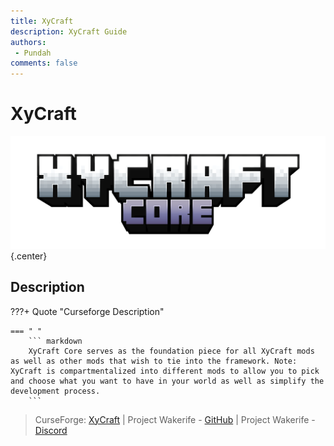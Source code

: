 ```yaml
---
title: XyCraft
description: XyCraft Guide
authors: 
 - Pundah
comments: false
---
```

# XyCraft
![](img/XyCraft.png){.center}
## Description
???+ Quote "Curseforge Description"

    === " "
        ``` markdown
        XyCraft Core serves as the foundation piece for all XyCraft mods as well as other mods that wish to tie into the framework. Note: XyCraft is compartmentalized into different mods to allow you to pick and choose what you want to have in your world as well as simplify the development process.
        ```

> CurseForge: [XyCraft](https://www.curseforge.com/minecraft/mc-mods/xycraft) | Project Wakerife - [GitHub](https://github.com/Pundah) | Project Wakerife - [Discord](https://discord.gg/M4HQTQ9g9f)
